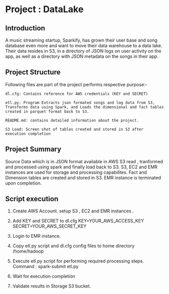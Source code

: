 Project : DataLake
==================

Introduction
------------

A music streaming startup, Sparkify, has grown their user base and song database even more and want to move their data warehouse to a data lake. Their data resides in S3, in a directory of JSON logs on user activity on the app, as well as a directory with JSON metadata on the songs in their app.

Project Structure
-----------------

Following files are part of the project performs respective purpose:-

    dl.cfg: Contains reference for AWS credentials (KEY and SECRET)

    etl.py: Program Extracts json formated songs and log data from S3, Transforms data using Spark, and Loads the dimensional and fact tables created in parquet format back to S3.

    README.md: contains detailed information about the project.

    S3 Load: Screen shot of tables created and stored in S3 after execution completion

Project Summary
-----------------

Source Data which is in JSON format available in AWS S3 read , tranformed and processed using spark and finally load back to S3.
S3, EC2 and EMR instances are used for storage and processing capabilites.
Fact and Dimension tables are created and stored in S3.
EMR instance is terminated upon completion.

Script execution
----------------

1. Create AWS Account. setup S3 , EC2 and EMR instances .

2. Add KEY and SECRET to dl.cfg
   KEY=YOUR_AWS_ACCESS_KEY
   SECRET=YOUR_AWS_SECRET_KEY

3. Login to EMR instance.

4. Copy etl.py script and dl.cfg config files to home directory /home/hadoop

5. Execute etl.py script for performing required processing steps.
	Command : spark-submit etl.py

6. Wait for execution completion

7. Validate results in Storage S3 bucket.

